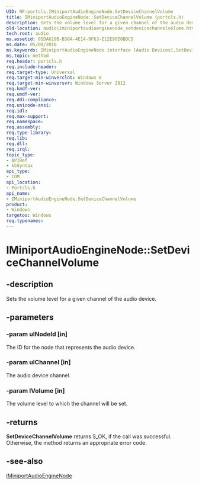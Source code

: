 ```yaml
---
UID: NF:portcls.IMiniportAudioEngineNode.SetDeviceChannelVolume
title: IMiniportAudioEngineNode::SetDeviceChannelVolume (portcls.h)
description: Sets the volume level for a given channel of the audio device.
old-location: audio\iminiportaudioenginenode_setdevicechannelvolume.htm
tech.root: audio
ms.assetid: 05DA619B-B36A-4E14-9F63-E12E90E0BDCD
ms.date: 05/08/2018
ms.keywords: IMiniportAudioEngineNode interface [Audio Devices],SetDeviceChannelVolume method, IMiniportAudioEngineNode.SetDeviceChannelVolume, IMiniportAudioEngineNode::SetDeviceChannelVolume, SetDeviceChannelVolume, SetDeviceChannelVolume method [Audio Devices], SetDeviceChannelVolume method [Audio Devices],IMiniportAudioEngineNode interface, audio.iminiportaudioenginenode_setdevicechannelvolume, portcls/IMiniportAudioEngineNode::SetDeviceChannelVolume
ms.topic: method
req.header: portcls.h
req.include-header: 
req.target-type: Universal
req.target-min-winverclnt: Windows 8
req.target-min-winversvr: Windows Server 2012
req.kmdf-ver: 
req.umdf-ver: 
req.ddi-compliance: 
req.unicode-ansi: 
req.idl: 
req.max-support: 
req.namespace: 
req.assembly: 
req.type-library: 
req.lib: 
req.dll: 
req.irql: 
topic_type:
- APIRef
- kbSyntax
api_type:
- COM
api_location:
- Portcls.h
api_name:
- IMiniportAudioEngineNode.SetDeviceChannelVolume
product:
- Windows
targetos: Windows
req.typenames: 
---
```


# IMiniportAudioEngineNode::SetDeviceChannelVolume


## -description


Sets the volume level for a given channel of the audio device.


## -parameters




### -param ulNodeId [in]

The ID for the node that represents the audio device.


### -param ulChannel [in]

The audio device channel.


### -param lVolume [in]

The volume level to which the channel will be set.


## -returns



<b>SetDeviceChannelVolume</b> returns S_OK, if the call was successful. Otherwise, the method returns an appropriate error code.




## -see-also




<a href="https://docs.microsoft.com/windows-hardware/drivers/ddi/content/portcls/nn-portcls-iminiportaudioenginenode">IMiniportAudioEngineNode</a>
 

 

